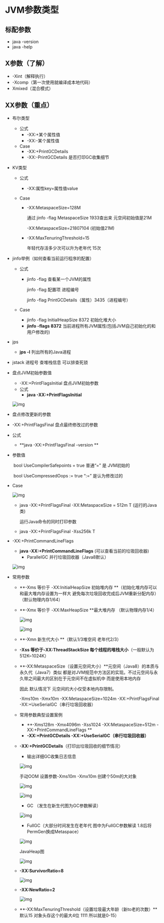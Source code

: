 # JVM参数类型

## 标配参数

- java -version
- java -help

## X参数（了解）

- -Xint（解释执行）
- -Xcomp（第一次使用就编译成本地代码）
- Xmixed（混合模式）

## XX参数（重点）

- 布尔类型

  - 公式
    - -XX:+某个属性值 
    - -XX:-某个属性值 
  - Case
    -  -XX:+PrintGCDetails 
    - -XX:-PrintGCDetails 是否打印GC收集细节

- KV类型

  - 公式

    - -XX:属性key=属性值value

  - Case

    - -XX:MetaspaceSize=128M

      通过 jinfo -flag MetaspaceSize 1933查出来 元空间初始值是21M

      -XX:MetaspaceSize=21807104 (初始值21M)

    - -XX:MaxTenuringThreshold=15

      年轻代存活多少次可以升为老年代 15次

      

- jinfo举例（如何查看当前运行程序的配置）

  - 公式

    - jinfo -flag 查看某一个JVM的属性	

      jinfo -flag 配置项 进程编号

      jinfo -flag PrintGCDetails（属性）3435（进程编号） 

  - Case 

    - jinfo -flag InitialHeapSize 8372 初始化堆大小
    - **jinfo -flags 8372** 当前进程所有JVM属性(包括JVM自己初始化的和用户修改的)

- jps

  - **jps -l** 列出所有的Java进程

- jstack 进程号 查堆栈信息 可以排查死锁

- 盘点JVM初始参数值

  - -XX:+PrintFlagsInitial 盘点JVM初始参数
  - 公式
    - **java -XX:+PrintFlagsInitial**

  ![img](http://img.tomato530.com/PrintFlagsInitial.png)

-  盘点修改更新的参数

  - -XX:+PrintFlagsFinal 盘点最终修改过的参数

  - 公式

    - **java -XX:+PrintFlagsFinal -version **

  - 参数值

    ​	bool UseCompilerSafepoints = true 普通“=” 是 JVM初始的

    ​	bool UseCompressedOops := true “:=” 是认为修改过的

  - Case

    ![img](http://img.tomato530.com/WechatIMG3.png)

    - java -XX:+PrintFlagsFinal -XX:MetaspaceSize = 512m T (运行的Java类)

      运行Java命令的同时打印参数

    - java -XX:+PrintFlagsFinal -Xss256k T

- -XX:+PrintCommandLineFlags

  - **java -XX:+PrintCommandLineFlags** (可以查看当前的垃圾回收器)
    - ParallelGC 并行垃圾回收器（Java8默认）

  ![img](http://img.tomato530.com/WechatIMG245.png)

- 常用参数

  - **-Xms 等价于 -XX:InitialHeapSize 初始堆内存 **（初始化堆内存可以和最大堆内存设置为一样大 避免每次垃圾回收完成后JVM重新分配内存）（默认物理内存1/64）

  - **-Xmx 等价于 -XX:MaxHeapSize **最大堆内存 （默认物理内存1/4）

    ![img](http://img.tomato530.com/XmxXms.png)

    ![img](http://img.tomato530.com/XmxXmsOut.png)

  - **-Xmn 新生代大小 **（默认1/3堆空间 老年代2/3） 

  - **-Xss 等价于-XX:ThreadStackSize 每个线程的堆栈大小**（一般默认为512K~1024K）

  - **-XX:MetaspaceSize（设置元空间大小）**元空间（Java8）的本质与永久代（Java7）类似 都是对JVM规范中方法区的实现。不过元空间与永久带之间最大的区别在于元空间不在虚拟机中 而是使用本地内存

    因此 默认情况下 元空间的大小仅受本地内存限制。

    -Xms10m -Xmx10m -XX:MetaspaceSize=1024m -XX:+PrintFlagsFinal -XX:+UseSerialGC（串行垃圾回收器）

  - 常用参数典型设置案例

    - **-Xms128m -Xmx4096m -Xss1024 -XX:MetaspaceSize=512m -XX:+PrintCommandLineFlags **
    - **-XX:+PrintGCDetails -XX:+UseSerialGC（串行垃圾回收器）**

  - **-XX:+PrintGCDetails**（打印出垃圾回收的细节情况）

    - 输出详细GC收集日志信息

    ![img](http://img.tomato530.com/PrintGCDetails.png)

    

    手动OOM 设置参数-Xms10m -Xmx10m 创建个50m的大对象

    ![img](http://img.tomato530.com/PrintGCDetails2.png)

    ![img](http://img.tomato530.com/PrintGCDetails3.png)

    - GC （发生在新生代图为GC参数解读）

    ![img](http://img.tomato530.com/GC.png)

    - FullGC（大部分时间发生在老年代 图中为FullGC参数解读 1.8后将PermGen换成Metaspace）

    ![img](http://img.tomato530.com/FullGC.png)

    JavaHeap图

    ![img](http://img.tomato530.com/Javaheap.png)

  - **-XX:SurvivorRatio=8**

    ![img](http://img.tomato530.com/SurvivorRatio.png)

  - **-XX:NewRatio=2**

    ![img](http://img.tomato530.com/NewRatio.png)

  - **-XX:MaxTenuringThreshold（设置垃圾最大年龄（新to老的次数）**默认15 对象头存这个的最大4位 1111 所以就是0-15）

    